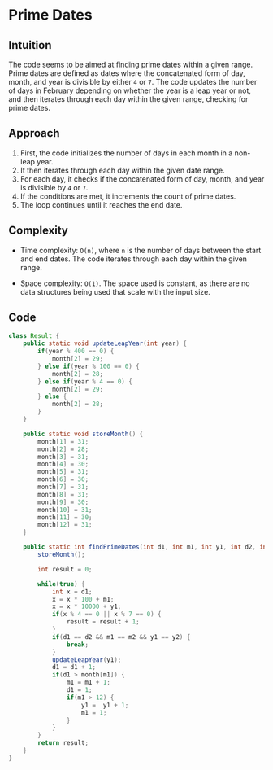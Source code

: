 # Prime Dates

## Intuition

The code seems to be aimed at finding prime dates within a given range. Prime dates are defined as dates where the concatenated form of day, month, and year is divisible by either `4` or `7`. The code updates the number of days in February depending on whether the year is a leap year or not, and then iterates through each day within the given range, checking for prime dates.

## Approach

1. First, the code initializes the number of days in each month in a non-leap year.
2. It then iterates through each day within the given date range.
3. For each day, it checks if the concatenated form of day, month, and year is divisible by `4` or `7`.
4. If the conditions are met, it increments the count of prime dates.
5. The loop continues until it reaches the end date.

## Complexity

- Time complexity: `O(n)`, where `n` is the number of days between the start and end dates. The code iterates through each day within the given range.

- Space complexity: `O(1)`. The space used is constant, as there are no data structures being used that scale with the input size.

## Code

```java
class Result {
    public static void updateLeapYear(int year) {
        if(year % 400 == 0) {
            month[2] = 29;
        } else if(year % 100 == 0) {
            month[2] = 28;
        } else if(year % 4 == 0) {
            month[2] = 29;
        } else {
            month[2] = 28;
        }
    }

    public static void storeMonth() {
        month[1] = 31;
        month[2] = 28;
        month[3] = 31;
        month[4] = 30;
        month[5] = 31;
        month[6] = 30;
        month[7] = 31;
        month[8] = 31;
        month[9] = 30;
        month[10] = 31;
        month[11] = 30;
        month[12] = 31;
    }

    public static int findPrimeDates(int d1, int m1, int y1, int d2, int m2, int y2) {
        storeMonth();

        int result = 0;

        while(true) {
            int x = d1;
            x = x * 100 + m1;
            x = x * 10000 + y1;
            if(x % 4 == 0 || x % 7 == 0) {
                result = result + 1;
            }
            if(d1 == d2 && m1 == m2 && y1 == y2) {
                break;
            }
            updateLeapYear(y1);
            d1 = d1 + 1;
            if(d1 > month[m1]) {
                m1 = m1 + 1;
                d1 = 1;
                if(m1 > 12) {
                    y1 =  y1 + 1;
                    m1 = 1;
                }
            }
        }
        return result;
    }
}
```
